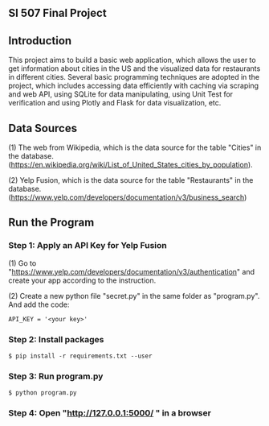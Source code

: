 ## SI 507 Final Project

## Introduction
This project aims to build a basic web application, which allows the user to get information about cities in the US and the visualized data for restaurants in different cities. Several basic programming techniques are adopted in the project, which includes accessing data efficiently with caching via scraping and web API, using SQLite for data manipulating, using Unit Test for verification and using Plotly and Flask for data visualization, etc.

## Data Sources
(1) The web from Wikipedia, which is the data source for the table "Cities" in the database. (https://en.wikipedia.org/wiki/List_of_United_States_cities_by_population). 

(2) Yelp Fusion, which is the data source for the table "Restaurants" in the database.
(https://www.yelp.com/developers/documentation/v3/business_search)

## Run the Program
### Step 1: Apply an API Key for Yelp Fusion
(1) Go to "https://www.yelp.com/developers/documentation/v3/authentication" and create your app according to the instruction. 

(2) Create a new python file "secret.py" in the same folder as "program.py". And add the code:
```
API_KEY = '<your key>'
```  
### Step 2: Install packages
```
$ pip install -r requirements.txt --user
```  

### Step 3: Run program.py  
```  
$ python program.py
```  
### Step 4: Open "http://127.0.0.1:5000/ " in a browser
